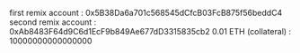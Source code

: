 first remix account : 0x5B38Da6a701c568545dCfcB03FcB875f56beddC4
second remix account : 0xAb8483F64d9C6d1EcF9b849Ae677dD3315835cb2
0.01 ETH (collateral) : 10000000000000000
